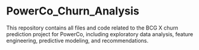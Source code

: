 # PowerCo_Churn_Analysis
This repository contains all files and code related to the BCG X churn prediction project for PowerCo, including exploratory data analysis, feature engineering, predictive modeling, and recommendations.
